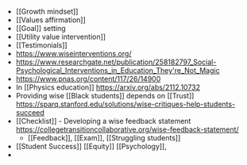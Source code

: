 - [[Growth mindset]]
- [[Values affirmation]]
- [[Goal]] setting
- [[Utility value intervention]]
- [[Testimonials]]
- https://www.wiseinterventions.org/
- https://www.researchgate.net/publication/258182797_Social-Psychological_Interventions_in_Education_They're_Not_Magic
- https://www.pnas.org/content/117/26/14900
- In [[Physics education]] https://arxiv.org/abs/2112.10732
- Providing wise [[Black students]] depends on [[Trust]] https://sparq.stanford.edu/solutions/wise-critiques-help-students-succeed
- [[Checklist]] - Developing a wise feedback statement https://collegetransitioncollaborative.org/wise-feedback-statement/
	- [[Feedback]], [[Exam]], [[Struggling students]]
- [[Student Success]] [[Equity]] [[Psychology]],
-